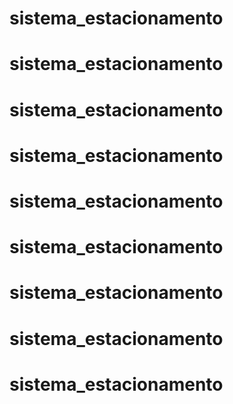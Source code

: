 # sistema_estacionamento
# sistema_estacionamento
# sistema_estacionamento
# sistema_estacionamento
# sistema_estacionamento
# sistema_estacionamento
# sistema_estacionamento
# sistema_estacionamento
# sistema_estacionamento
